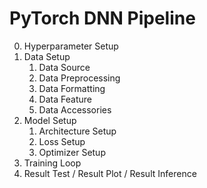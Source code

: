 # PyTorch DNN Pipeline

0. Hyperparameter Setup
1. Data Setup
   1. Data Source
   2. Data Preprocessing
   3. Data Formatting
   4. Data Feature
   5. Data Accessories
2. Model Setup
   1. Architecture Setup
   2. Loss Setup
   3. Optimizer Setup
3. Training Loop
4. Result Test / Result Plot / Result Inference
